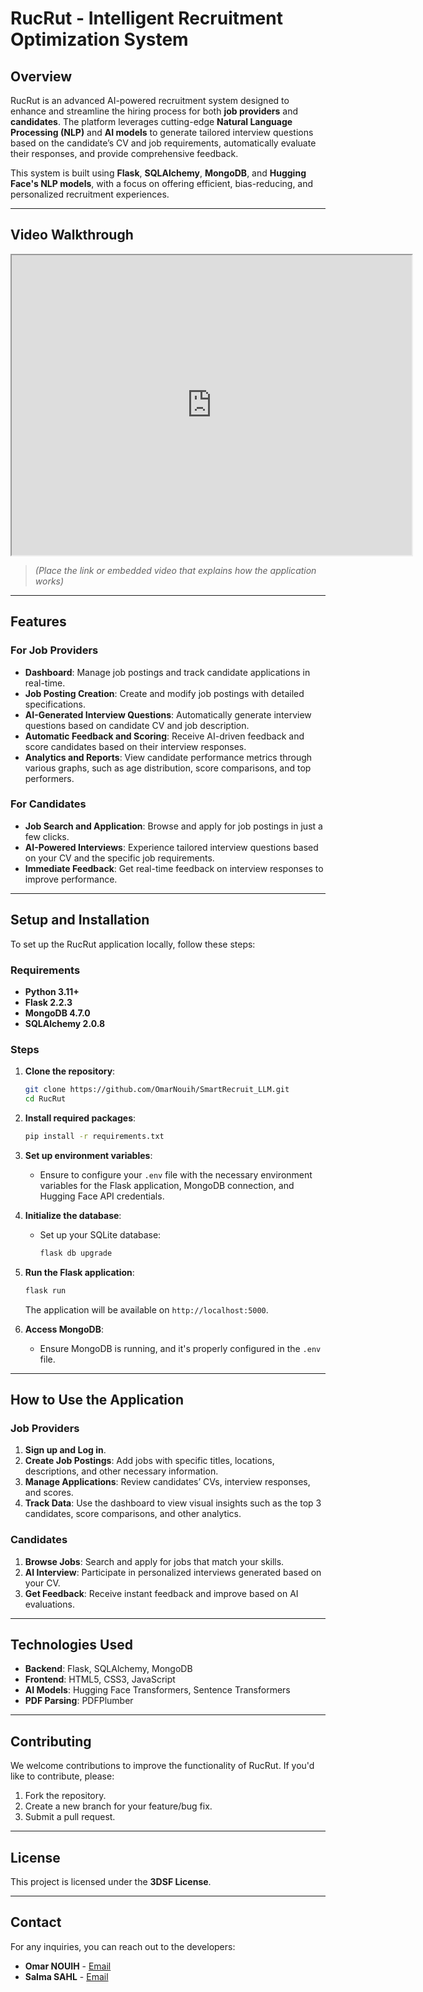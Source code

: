 # **RucRut - Intelligent Recruitment Optimization System**

## **Overview**
RucRut is an advanced AI-powered recruitment system designed to enhance and streamline the hiring process for both **job providers** and **candidates**. The platform leverages cutting-edge **Natural Language Processing (NLP)** and **AI models** to generate tailored interview questions based on the candidate’s CV and job requirements, automatically evaluate their responses, and provide comprehensive feedback.

This system is built using **Flask**, **SQLAlchemy**, **MongoDB**, and **Hugging Face's NLP models**, with a focus on offering efficient, bias-reducing, and personalized recruitment experiences.

---

 ## **Video Walkthrough**

<iframe src="https://drive.google.com/file/d/103M12Ok-hC81KZHVV7FvGC586wEa_KKX/preview" width="640" height="480"></iframe>

> *(Place the link or embedded video that explains how the application works)*

---

## **Features**

### **For Job Providers**
- **Dashboard**: Manage job postings and track candidate applications in real-time.
- **Job Posting Creation**: Create and modify job postings with detailed specifications.
- **AI-Generated Interview Questions**: Automatically generate interview questions based on candidate CV and job description.
- **Automatic Feedback and Scoring**: Receive AI-driven feedback and score candidates based on their interview responses.
- **Analytics and Reports**: View candidate performance metrics through various graphs, such as age distribution, score comparisons, and top performers.

### **For Candidates**
- **Job Search and Application**: Browse and apply for job postings in just a few clicks.
- **AI-Powered Interviews**: Experience tailored interview questions based on your CV and the specific job requirements.
- **Immediate Feedback**: Get real-time feedback on interview responses to improve performance.

---

## **Setup and Installation**

To set up the RucRut application locally, follow these steps:

### **Requirements**
- **Python 3.11+**
- **Flask 2.2.3**
- **MongoDB 4.7.0**
- **SQLAlchemy 2.0.8**

### **Steps**
1. **Clone the repository**:
   ```bash
   git clone https://github.com/OmarNouih/SmartRecruit_LLM.git
   cd RucRut
   ```

2. **Install required packages**:
   ```bash
   pip install -r requirements.txt
   ```

3. **Set up environment variables**:
   - Ensure to configure your `.env` file with the necessary environment variables for the Flask application, MongoDB connection, and Hugging Face API credentials.

4. **Initialize the database**:
   - Set up your SQLite database:
     ```bash
     flask db upgrade
     ```

5. **Run the Flask application**:
   ```bash
   flask run
   ```
   The application will be available on `http://localhost:5000`.

6. **Access MongoDB**:
   - Ensure MongoDB is running, and it's properly configured in the `.env` file.

---

## **How to Use the Application**

### **Job Providers**
1. **Sign up and Log in**.
2. **Create Job Postings**: Add jobs with specific titles, locations, descriptions, and other necessary information.
3. **Manage Applications**: Review candidates’ CVs, interview responses, and scores.
4. **Track Data**: Use the dashboard to view visual insights such as the top 3 candidates, score comparisons, and other analytics.

### **Candidates**
1. **Browse Jobs**: Search and apply for jobs that match your skills.
2. **AI Interview**: Participate in personalized interviews generated based on your CV.
3. **Get Feedback**: Receive instant feedback and improve based on AI evaluations.

---

## **Technologies Used**

- **Backend**: Flask, SQLAlchemy, MongoDB
- **Frontend**: HTML5, CSS3, JavaScript
- **AI Models**: Hugging Face Transformers, Sentence Transformers
- **PDF Parsing**: PDFPlumber

---

## **Contributing**

We welcome contributions to improve the functionality of RucRut. If you'd like to contribute, please:

1. Fork the repository.
2. Create a new branch for your feature/bug fix.
3. Submit a pull request.

---

## **License**

This project is licensed under the **3DSF License**.

---

## **Contact**

For any inquiries, you can reach out to the developers:

- **Omar NOUIH** - [Email](omarnouih@gmail.com)
- **Salma SAHL** - [Email](sahlsalma56@gmail.com)
